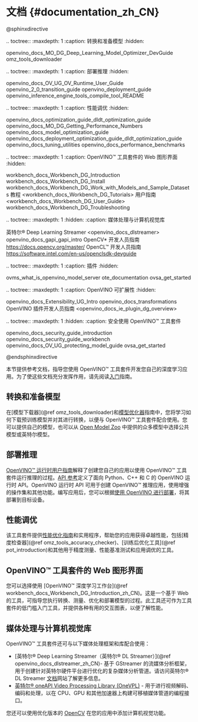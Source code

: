 # 文档 {#documentation_zh_CN}

@sphinxdirective

.. toctree::
   :maxdepth: 1
   :caption: 转换和准备模型
   :hidden:

   openvino_docs_MO_DG_Deep_Learning_Model_Optimizer_DevGuide
   omz_tools_downloader


.. toctree::
   :maxdepth: 1
   :caption: 部署推理
   :hidden:

   openvino_docs_OV_UG_OV_Runtime_User_Guide
   openvino_2_0_transition_guide
   openvino_deployment_guide
   openvino_inference_engine_tools_compile_tool_README


.. toctree::
   :maxdepth: 1
   :caption: 性能调优
   :hidden:

   openvino_docs_optimization_guide_dldt_optimization_guide
   openvino_docs_MO_DG_Getting_Performance_Numbers
   openvino_docs_model_optimization_guide
   openvino_docs_deployment_optimization_guide_dldt_optimization_guide
   openvino_docs_tuning_utilities
   openvino_docs_performance_benchmarks


.. toctree::
   :maxdepth: 1
   :caption: OpenVINO™ 工具套件的 Web 图形界面  
   :hidden:

   workbench_docs_Workbench_DG_Introduction
   workbench_docs_Workbench_DG_Install
   workbench_docs_Workbench_DG_Work_with_Models_and_Sample_Datasets
   教程 <workbench_docs_Workbench_DG_Tutorials>
   用户指南 <workbench_docs_Workbench_DG_User_Guide>
   workbench_docs_Workbench_DG_Troubleshooting

.. toctree::
   :maxdepth: 1
   :hidden:
   :caption: 媒体处理与计算机视觉库

   英特尔® Deep Learning Streamer <openvino_docs_dlstreamer>
   openvino_docs_gapi_gapi_intro
   OpenCV* 开发人员指南 <https://docs.opencv.org/master/>
   OpenCL™ 开发人员指南 <https://software.intel.com/en-us/openclsdk-devguide>   

.. toctree::
   :maxdepth: 1
   :caption: 插件
   :hidden:

   ovms_what_is_openvino_model_server
   ote_documentation
   ovsa_get_started

.. toctree::
   :maxdepth: 1
   :caption: OpenVINO 可扩展性
   :hidden:

   openvino_docs_Extensibility_UG_Intro
   openvino_docs_transformations
   OpenVINO 插件开发人员指南 <openvino_docs_ie_plugin_dg_overview>
   
.. toctree::
   :maxdepth: 1
   :hidden:
   :caption: 安全使用 OpenVINO™ 工具套件
   
   openvino_docs_security_guide_introduction
   openvino_docs_security_guide_workbench
   openvino_docs_OV_UG_protecting_model_guide
   ovsa_get_started

@endsphinxdirective

本节提供参考文档，指导您使用 OpenVINO™ 工具套件开发您自己的深度学习应用。为了使这些文档充分发挥作用，请先阅读[入门](get_started.md)指南。

## 转换和准备模型
在[模型下载器](@ref omz_tools_downloader)和[模型优化器](MO_DG/Deep_Learning_Model_Optimizer_DevGuide_zh_CN.md)指南中，您将学习如何下载预训练模型并对其进行转换，以便与 OpenVINO™ 工具套件配合使用。您可以提供自己的模型，也可以从 [Open Model Zoo](model_zoo.md) 中提供的众多模型中选择公共模型或英特尔模型。

## 部署推理
[OpenVINO™ 运行时用户指南](./OV_Runtime_UG/openvino_intro.md)解释了创建您自己的应用以使用 OpenVINO™ 工具套件运行推理的过程。[API 参考](./api_references.html)定义了面向 Python、C++ 和 C 的 OpenVINO 运行时 API。OpenVINO 运行时 API 可用于创建 OpenVINO™ 推理应用，使用增强的操作集和其他功能。编写应用后，您可以根据[使用 OpenVINO 进行部署](./OV_Runtime_UG/deployment/deployment_intro_zh_CN.md)，将其部署到目标设备。

## 性能调优
该工具套件提供[性能优化指南](optimization_guide/dldt_optimization_guide_zh_CN.md)和实用程序，帮助您的应用获得卓越性能，包括[精度检查器](@ref omz_tools_accuracy_checker)、[训练后优化工具](@ref pot_introduction)和其他用于精度测量、性能基准测试和应用调优的工具。

## OpenVINO™ 工具套件的 Web 图形界面
您可以选择使用 [OpenVINO™ 深度学习工作台](@ref workbench_docs_Workbench_DG_Introduction_zh_CN)。这是一个基于 Web 的工具，可指导您执行转换、测量、优化和部署模型的过程。此工具还可作为工具套件的低门槛入门工具，并提供各种有用的交互图表，以便了解性能。

## 媒体处理与计算机视觉库

OpenVINO™ 工具套件还可与以下媒体处理框架和库配合使用：

* [英特尔® Deep Learning Streamer（英特尔® DL Streamer）](@ref openvino_docs_dlstreamer_zh_CN)- 基于 GStreamer 的流媒体分析框架，用于创建针对英特尔硬件平台进行优化的复杂媒体分析管道。请访问英特尔® DL Streamer [文档](https://dlstreamer.github.io/)网站了解更多信息。
* [英特尔® oneAPI Video Processing Library (OneVPL)](https://www.intel.com/content/www/us/en/develop/documentation/oneapi-programming-guide/top/api-based-programming/intel-oneapi-video-processing-library-onevpl.html) - 用于进行视频解码、编码和处理，以在 CPU、GPU 和其他加速器上构建可移植媒体管道的编程接口。

您还可以使用优化版本的 [OpenCV](https://opencv.org/) 在您的应用中添加计算机视觉功能。

